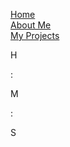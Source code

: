 <html>
<head>
 <style>
  ul {
   list-style-type: none;
   padding: 0;
  }
  
  body{
   font-family: Heebo;
  }
  
  li a {
   text-align: center;
   text-decoration: none;
   display: inline-block;
   margin-right: 10px;
   width: 120px;
   background-color: #808080;
   color: #FFFFFF;
   border: 2px solid #FFFFFF;
  }
  
  li a:hover {
   text-decoration: none;
   background-color: #FFFFFF;
   color: #808080;
  }
  
 .video {
   position: absolute;
   top: 300px;
   left: 400px;
   width: 500px;
   height: 300px;
  }
  
 h1{
   text-decoration: none;
   font-size: 32px;
   text-align: center;
   color: white;
  }

 .scale-in-ver-top {
	 -webkit-animation: scale-in-ver-top 0.5s  cubic-bezier(0.250, 0.460, 0.450, 0.940) both;
	         animation: scale-in-ver-top 0.5s  cubic-bezier(0.250, 0.460, 0.450, 0.940) both;
 }
/* ----------------------------------------------
 * Generated by Animista on 2024-2-3 21:12:17
 * Licensed under FreeBSD License.
 * See http://animista.net/license for more info. 
 * w: http://animista.net, t: @cssanimista
 * ---------------------------------------------- */

/**
 * ----------------------------------------
 * animation scale-in-ver-top
 * ----------------------------------------
 */
@-webkit-keyframes scale-in-ver-top {
  0% {
    -webkit-transform: scaleY(0);
            transform: scaleY(0);
    -webkit-transform-origin: 100% 0%;
            transform-origin: 100% 0%;
    opacity: 1;
  }
  100% {
    -webkit-transform: scaleY(1);
            transform: scaleY(1);
    -webkit-transform-origin: 100% 0%;
            transform-origin: 100% 0%;
    opacity: 1;
  }
}
@keyframes scale-in-ver-top {
  0% {
    -webkit-transform: scaleY(0);
            transform: scaleY(0);
    -webkit-transform-origin: 100% 0%;
            transform-origin: 100% 0%;
    opacity: 1;
  }
  100% {
    -webkit-transform: scaleY(1);
            transform: scaleY(1);
    -webkit-transform-origin: 100% 0%;
            transform-origin: 100% 0%;
    opacity: 1;
  }
}
@import url('https://fonts.googleapis.com/css2?family=Heebo:wght@100&display=swap');

.ClockBox{
        width: 120px;
        height: 120px;
        text-align: center;
        vertical-align: middle;
        line-height: 30px;
        margin: 3px;
        border: 4px solid black;
        padding: 5px;
        font-size: 50px;
        position: relative;
        left: 25%;
}
.ColonBreak{
        width: 100px;
        height: 100px;
        text-align: center;
        padding: 3px;
        align-items: center;
        font-size: 45px;
        font-weight: bold;
        position: relative;
        left: 25%;
}
.Container{
        width: 100%;
        height: 200px;
        display: flex;
        justify-content:flex-start;
        overflow: hidden;
            
}
.Label{
        font-size: 25px;
        font-weight: bold;
        text-align: center;
        vertical-align: middle;
        line-height: 1px;
}
 </style>
 
<link rel="shortcut icon" type="image/x-icon" href="favicon.ico">
</head>
<body>

<ul class="scale-in-ver-top">
 <li><a href="#home">Home</a></li>
 <li><a href="#about">About Me</a></li>
 <li><a href="#projects">My Projects</a></li>
</ul>

<body>
    <div class="Container">
        <div class="ClockBox">
            <p class="Label">H</p>
            <p id="hours"></p>
        </div>
        <div class="ColonBreak">
            <p>:</p>
        </div>
        <div class="ClockBox">
            <p class="Label">M</p>
            <p id="minute"></p>
        </div>
        <div class="ColonBreak">
            <p>:</p>
        </div>
        <div class="ClockBox">
            <p class="Label">S</p>
            <p id="second"></p>
        </div>
        <div class="ColonBreak">
            <p id="AMorPM"></p>
        </div>
    </div>
</body>
<script>
    function updateDateTime(){
        let now = new Date();
        let hours = now.getHours().toLocaleString();
        let minutes = now.getMinutes().toLocaleString();
        let seconds = now.getSeconds().toLocaleString();

        hours = hours < 10 ? "0" + hours : hours;
        minutes = minutes < 10 ? "0" + minutes : minutes;
        seconds = seconds < 10 ? "0" + seconds : seconds;

        let d;
        d = hours < 12 ? "AM" : "PM"; //if hours is smaller than 12, than its value will be AM else its value will be pm
        hours = hours > 12 ? hours - 12 : hours; //if hours value is greater than 12 than 12 will subtracted ( by doing this we will get value till 12 not 13,14 or 24 )
        hours = hours == 0 ? (hours = 12) : hours; // if hours value is  0 than it value will be 12

        let time = hours + ":" + minutes + ":"  + seconds;

        let currentDateTime = time.toLocaleString();

        document.querySelector('#hours').textContent = hours;
        document.querySelector('#minute').textContent = minutes;
        document.querySelector('#second').textContent = seconds;
        document.querySelector('#AMorPM').textContent = d;
    }

    setInterval(updateDateTime, 1000)
</script> 
